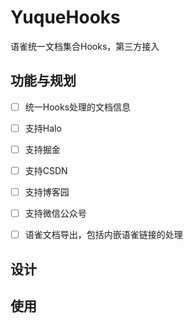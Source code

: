 # YuqueHooks

语雀统一文档集合Hooks，第三方接入

## 功能与规划

-[ ] 统一Hooks处理的文档信息
-[ ] 支持Halo
-[ ] 支持掘金
-[ ] 支持CSDN
-[ ] 支持博客园
-[ ] 支持微信公众号
-[ ] 语雀文档导出，包括内嵌语雀链接的处理


## 设计


## 使用
